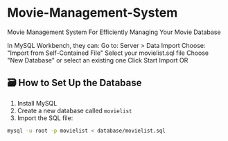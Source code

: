 # Movie-Management-System
Movie Management System For Efficiently Managing Your Movie Database

In MySQL Workbench, they can:
  Go to: Server > Data Import
  Choose: "Import from Self-Contained File"
  Select your movielist.sql file
  Choose "New Database" or select an existing one
  Click Start Import
         OR
## 🗃️ How to Set Up the Database

1. Install MySQL
2. Create a new database called `movielist`
3. Import the SQL file:

```bash
mysql -u root -p movielist < database/movielist.sql
